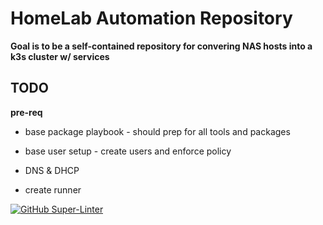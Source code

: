 # HomeLab Automation Repository

**Goal is to be a self-contained repository for convering NAS hosts into a k3s cluster w/ services**

## TODO

**pre-req**
- base package playbook - should prep for all tools and packages
- base user setup - create users and enforce policy
- DNS & DHCP

- create runner

[![GitHub Super-Linter](https://github.com/Neilrw86/Nas-Automation/workflows/Lint%20Code%20Base/badge.svg)](https://github.com/marketplace/actions/super-linter)
